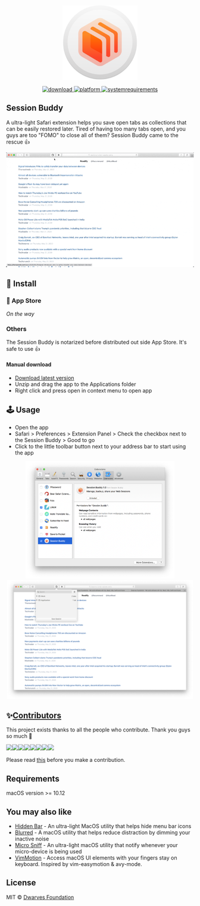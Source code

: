 <p align="center">
	<img width="200" height="200" margin-right="100%" src="misc/icon.png">
</p>
<p align="center">
<a href="https://github.com/dwarvesf/session-buddy/releases/latest">
 		<img src="https://img.shields.io/badge/download-latest-brightgreen.svg" alt="download">
	<a href="https://img.shields.io/badge/platform-macOS-lightgrey.svg">
 		<img src="https://img.shields.io/badge/platform-macOS-lightgrey.svg" alt="platform">
	</a>
	<a href="https://img.shields.io/badge/requirements-macOS Sierra+-ff69b4.svg">
 		<img src="https://img.shields.io/badge/requirements-macOS Sierra+-ff69b4.svg" alt="systemrequirements">
	</a>
</p>

## Session Buddy

A ultra-light Safari extension helps you save open tabs as collections that can be easily restored later. Tired of having too many tabs open, and you guys are too "FOMO" to close all of them? Session Buddy came to the rescue 👍

<p align="center">
	<img width="600" src="misc/guide.gif">
</p>

## 🚀 Install

###  App Store

*On the way*

### Others

The Session Buddy is notarized before distributed out side App Store. It's safe to use 👍

#### Manual download

- [Download latest version](https://github.com/dwarvesf/session-buddy/releases/latest)
- Unzip and drag the app to the Applications folder
- Right click and press open in context menu to open app

## 🕹 Usage

- Open the app
- Safari > Preferences > Extension Panel > Check the checkbox next to the Session Buddy > Good to go
- Click to the little toolbar button next to your address bar to start using the app

<p align="center">
	<img width="400" src="misc/screenshot1.png">
	<img width="500" src="misc/screenshot2.png">
</p>

## ✨<a href="https://github.com/dwarvesf/session-buddy/graphs/contributors">Contributors</a>

This project exists thanks to all the people who contribute. Thank you guys so much 👏

[![](https://sourcerer.io/fame/phucledien/dwarvesf/session-buddy/images/0)](https://sourcerer.io/fame/phucledien/dwarvesf/session-buddy/links/0)[![](https://sourcerer.io/fame/phucledien/dwarvesf/session-buddy/images/1)](https://sourcerer.io/fame/phucledien/dwarvesf/session-buddy/links/1)[![](https://sourcerer.io/fame/phucledien/dwarvesf/session-buddy/images/2)](https://sourcerer.io/fame/phucledien/dwarvesf/session-buddy/links/2)[![](https://sourcerer.io/fame/phucledien/dwarvesf/session-buddy/images/3)](https://sourcerer.io/fame/phucledien/dwarvesf/session-buddy/links/3)[![](https://sourcerer.io/fame/phucledien/dwarvesf/session-buddy/images/4)](https://sourcerer.io/fame/phucledien/dwarvesf/session-buddy/links/4)[![](https://sourcerer.io/fame/phucledien/dwarvesf/session-buddy/images/5)](https://sourcerer.io/fame/phucledien/dwarvesf/session-buddy/links/5)[![](https://sourcerer.io/fame/phucledien/dwarvesf/session-buddy/images/6)](https://sourcerer.io/fame/phucledien/dwarvesf/session-buddy/links/6)[![](https://sourcerer.io/fame/phucledien/dwarvesf/session-buddy/images/7)](https://sourcerer.io/fame/phucledien/dwarvesf/session-buddy/links/7)

Please read [this](CONTRIBUTING.md) before you make a contribution.

## Requirements
macOS version >= 10.12

## You may also like
- [Hidden Bar](https://github.com/dwarvesf/hidden) - An ultra-light MacOS utility that helps hide menu bar icons
- [Blurred](https://github.com/dwarvesf/blurred) - A macOS utility that helps reduce distraction by dimming your inactive noise
- [Micro Sniff](https://github.com/dwarvesf/micro-sniff) - An ultra-light macOS utility that notify whenever your micro-device is being used
- [VimMotion](https://github.com/dwarvesf/VimMotionApp) - Access macOS UI elements with your fingers stay on keyboard. Inspired by vim-easymotion & avy-mode.

## License

MIT &copy; [Dwarves Foundation](https://github.com/dwarvesf)
